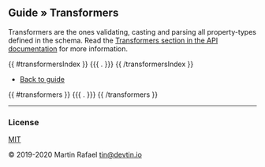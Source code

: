 ## Guide » Transformers

Transformers are the ones validating, casting and parsing all property-types defined in the schema.
Read the [Transformers section in the API documentation](api.md#Transformer) for more information.

{{ #transformersIndex }}
{{{ . }}}
{{ /transformersIndex }}
- [Back to guide](./README.md)

{{ #transformers }}
{{{ . }}}
{{ /transformers }}

* * *

### License

[MIT](https://opensource.org/licenses/MIT)

&copy; 2019-2020 Martin Rafael <tin@devtin.io>
